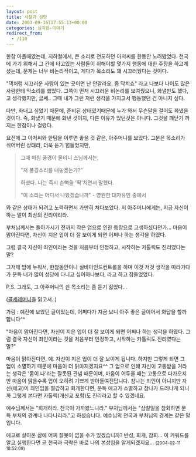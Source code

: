 ```yaml
---
layout: post
title: 사찰과 성당
date: 2003-09-16T17:55:13+00:00
categories: 심각한-이야기
redirect_from:
  - /110
---
```


한참 아플때였는데, 지하철에서, 큰 소리로 전도하던 아저씨를 한동안 노려봤었다. 천국에 가기 위해서 그 칸에 타고있는 사람들이 취해야할 몇가지 행동에 대한 주장을 하고계셨는데, 문제는 너무 비논리적이고, 게다가 목소리도 꽤 시끄러웠다는 것이다.

"댁처럼 시끄러운 사람이 있는 곳이면 난 안갈라요. 좀 닥치쇼" 라고 나보다 나이도 많은 사람한테 막소리를 했었다. 그쪽이 먼저 시끄러운 비논리를 보여줬으니, 화낼만도 했다, 고 생각했지만, 글쎄.. 그때 내가 그런 저런 생각을 가지고서 행동했던 건 아니지 싶다.

다만, 화내고 싶었기 때문에, 준비된 상태였기때문에 누가 와서 무슨말을 걸어도 화냈을 것이다. 즉, 화냈기 때문에 화낸 것이지, 다른 이유가 있던것은 아니다. 그것을 깨닫기 까지는 한참이나 걸렸다.

요전에 그 아저씨와 한팀을 이루면 좋을 것 같은, 아주머니를 보았다. 그분은 목소리가 쉬어버린 상태라, 더욱 듣기 힘들었지만,

<DIV class=box>

<BLOCKQUOTE>그때 마침 풍경이 울리니 스님께서는,

"저 풍경소리를 내놓겠는가?"

하셨다. 나는 즉시 손뼉을 '딱'치면서 말했다.

"이 소리는 어디서 나왔겠습니까" - 영원한 대자유인 중에서

</BLOCKQUOTE>

와 같은 상태가 되려고 노력하면서 가만히 쳐다보았다. 저 아주머니에게는, 지금 자신이 하는 말이 최상의 진리이리라.

부처님께서는 돌아가시기 전까지 작은 업으로 인한 등창으로 고생하셨다던가... 마음이 맑아진다면, 자신이 지은 업이 더 잘 보이게 되면 어쩌나 하는 생각을 하였다.

그럼 결국 자신이 죄인이라는 것을 처음부터 인정하고, 시작하는 카톨릭도 진리였다는 말?

그저께 밤에 누워서, 한참동안이나 실바마인드컨트롤을 하며 이것 저것 생각을 따라가다가 문득 내가 많이 성당에 다니고 싶어하나보다, 라고 하고 잠들었었다.

P.S. 그래도, 그 아주머니의 쉰 목소리는 좀 듣기 싫었다...

(<A href="http://www.uncanni.net/blog/archives/000133.html">골세레머니</A>을 읽고서..)</DIV>
<div id=comments>
<div class=comment>
<!--- cmt:229 --->
<!--- mail: --->
<!--- parent:0 --->
가람 : 
예전에 보았던 글이었는데, 어쩌다가 지금 보니 아주 좋은 글이어서 화답을 할까 합니다^^

"마음이 맑아진다면, 자신이 지은 업이 더 잘 보이게 되면 어쩌나 하는 생각을 하였다. 그럼 결국 자신이 죄인이라는 것을 처음부터 인정하고, 시작하는 카톨릭도 진리였다는 말?"

마음이 맑아진다면, 예. 자신이 지은 업이 더 잘 보이게 됩니다. 하지만 그렇게 되면 그 업이 소멸하기 때문에 마음이 더 맑아지겠지요^^ 그 업으로 인해 자신이 고통받을 거라는 생각은 '몸이 나'라는 잘못된 관념 때문이며, 마음이 어두울 때는 고통으로 다가오지만 마음이 맑을수록 업이 오히려 기쁘게 받아들여진답니다. 
참나는 죄인이 아니지만 자신(에고)이 죄인임을 절감하고 회개한다면, 문득 에고가 소멸하고 참나가 드러나게 되니까 그렇게 본다면 카톨릭(개신교 포함)도 진리라고 할 수 있겠네요.

예수님께서는 "회개하라. 천국이 가까왔느니라."
부처님께서는 "삼칠일을 참회하면 문득 부처의 경계나 나타나리라."고 하셨습니다.
예수님의 천국과 부처님의 경계는 같은 말입니다.

에고로 살아온 삶에 어찌 잘못이 없을 수가 있겠습니까? 반성, 회개, 참회... 이 키워드를 알고 실행한다면 곧 천국과 극락은 바로 나의 본성임을 알게되겠지요...
 <small>(2004-02-11 18:52:09)</small>
</div>
</div>
